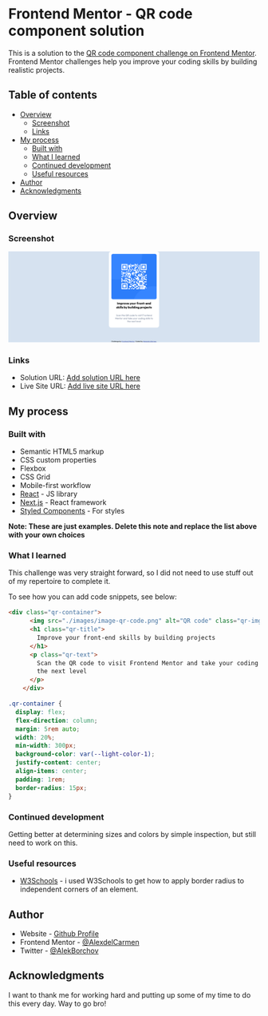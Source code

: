 # Frontend Mentor - QR code component solution

This is a solution to the [QR code component challenge on Frontend Mentor](https://www.frontendmentor.io/challenges/qr-code-component-iux_sIO_H). Frontend Mentor challenges help you improve your coding skills by building realistic projects. 

## Table of contents

- [Overview](#overview)
  - [Screenshot](#screenshot)
  - [Links](#links)
- [My process](#my-process)
  - [Built with](#built-with)
  - [What I learned](#what-i-learned)
  - [Continued development](#continued-development)
  - [Useful resources](#useful-resources)
- [Author](#author)
- [Acknowledgments](#acknowledgments)


## Overview

### Screenshot

![](./images/screenshot.png)



### Links

- Solution URL: [Add solution URL here](https://your-solution-url.com)
- Live Site URL: [Add live site URL here](https://your-live-site-url.com)

## My process

### Built with

- Semantic HTML5 markup
- CSS custom properties
- Flexbox
- CSS Grid
- Mobile-first workflow
- [React](https://reactjs.org/) - JS library
- [Next.js](https://nextjs.org/) - React framework
- [Styled Components](https://styled-components.com/) - For styles

**Note: These are just examples. Delete this note and replace the list above with your own choices**

### What I learned

This challenge was very straight forward, so I did not need to use stuff out of my repertoire to complete it. 

To see how you can add code snippets, see below:

```html
<div class="qr-container">
      <img src="./images/image-qr-code.png" alt="QR code" class="qr-img" />
      <h1 class="qr-title">
        Improve your front-end skills by building projects
      </h1>
      <p class="qr-text">
        Scan the QR code to visit Frontend Mentor and take your coding skills to
        the next level
      </p>
    </div>
```
```css
.qr-container {
  display: flex;
  flex-direction: column;
  margin: 5rem auto;
  width: 20%;
  min-width: 300px;
  background-color: var(--light-color-1);
  justify-content: center;
  align-items: center;
  padding: 1rem;
  border-radius: 15px;
}

```


### Continued development

Getting better at determining sizes and colors by simple inspection, but still need to work on this.

### Useful resources

- [W3Schools](https://www.w3schools.com/) - i used W3Schools to get how to apply border radius to independent corners of an element.

## Author

- Website - [Github Profile](https://github.com/AlexdelCarmen)
- Frontend Mentor - [@AlexdelCarmen](https://www.frontendmentor.io/profile/AlexdelCarmen)
- Twitter - [@AlekBorchov](https://twitter.com/AlekBorchov)

## Acknowledgments

I want to thank me for working hard and putting up some of my time to do this every day.  Way to go bro!